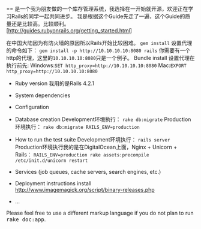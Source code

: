 == 是一个我为朋友做的一个库存管理系统，我选择在一开始就开源，欢迎正在学习Rails的同学一起共同进步。
我是根据这个Guide先走了一遍，这个Guide的质量还是比较高。比较顺利。
  [http://guides.rubyonrails.org/getting_started.html]

在中国大陆因为有防火墙的原因所以Rails开始比较困难。
  `gem install` 设置代理的命令如下：
  `gem install -p http://10.10.10.10:8080 rails`
你需要有一个http的代理，这里的`10.10.10.10:8080`只是一个例子。
Bundle install 设置代理在执行前先:
   Windows:`SET http_proxy=http://10.10.10.10:8080`
    Mac:`EXPORT http_proxy=http://10.10.10.10:8080`

* Ruby version
我用的是Rails 4.2.1

* System dependencies

* Configuration

* Database creation
Development环境执行：
  `rake db:migrate`
Production环境执行：
  `rake db:migrate RAILS_ENV=production`

* How to run the test suite
Development环境执行：
  `rails server`
Production环境执行我的是在DigitalOcean上面，Nginx + Unicorn  + Rails：
  `RAILS_ENV=production rake assets:precompile`
  `/etc/init.d/unicorn restart`

* Services (job queues, cache servers, search engines, etc.)

* Deployment instructions
install http://www.imagemagick.org/script/binary-releases.php

* ...


Please feel free to use a different markup language if you do not plan to run
<tt>rake doc:app</tt>.

[http://guides.rubyonrails.org/getting_started.html]: http://guides.rubyonrails.org/getting_started.html
